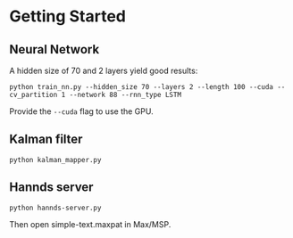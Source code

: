 # Getting Started
## Neural Network
A hidden size of 70 and 2 layers yield good results: 
```
python train_nn.py --hidden_size 70 --layers 2 --length 100 --cuda --cv_partition 1 --network 88 --rnn_type LSTM
```
Provide the `--cuda` flag to use the GPU.

## Kalman filter
```
python kalman_mapper.py
```

## Hannds server
```
python hannds-server.py
```
Then open simple-text.maxpat in Max/MSP.


    

